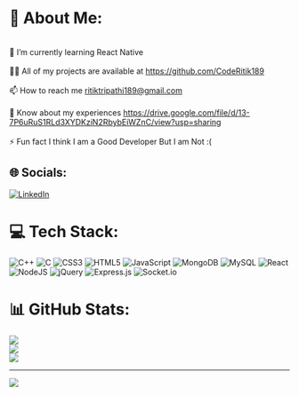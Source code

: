 # 💫 About Me:
<br>🌱 I’m currently learning React Native<br><br>👨‍💻 All of my projects are available at  https://github.com/CodeRitik189<br><br>📫 How to reach me ritiktripathi189@gmail.com<br><br>📄 Know about my experiences https://drive.google.com/file/d/13-7P6uRuS1RLd3XYDKziN2RbybEiWZnC/view?usp=sharing<br><br>⚡ Fun fact I think I am a Good Developer But I am Not :(


## 🌐 Socials:
[![LinkedIn](https://img.shields.io/badge/LinkedIn-%230077B5.svg?logo=linkedin&logoColor=white)](https://linkedin.com/in/ritik-tripathi-44153a203) 

# 💻 Tech Stack:
![C++](https://img.shields.io/badge/c++-%2300599C.svg?style=for-the-badge&logo=c%2B%2B&logoColor=white) ![C](https://img.shields.io/badge/c-%2300599C.svg?style=for-the-badge&logo=c&logoColor=white) ![CSS3](https://img.shields.io/badge/css3-%231572B6.svg?style=for-the-badge&logo=css3&logoColor=white) ![HTML5](https://img.shields.io/badge/html5-%23E34F26.svg?style=for-the-badge&logo=html5&logoColor=white) ![JavaScript](https://img.shields.io/badge/javascript-%23323330.svg?style=for-the-badge&logo=javascript&logoColor=%23F7DF1E) ![MongoDB](https://img.shields.io/badge/MongoDB-%234ea94b.svg?style=for-the-badge&logo=mongodb&logoColor=white) ![MySQL](https://img.shields.io/badge/mysql-%2300f.svg?style=for-the-badge&logo=mysql&logoColor=white) ![React](https://img.shields.io/badge/react-%2320232a.svg?style=for-the-badge&logo=react&logoColor=%2361DAFB) ![NodeJS](https://img.shields.io/badge/node.js-6DA55F?style=for-the-badge&logo=node.js&logoColor=white) ![jQuery](https://img.shields.io/badge/jquery-%230769AD.svg?style=for-the-badge&logo=jquery&logoColor=white) ![Express.js](https://img.shields.io/badge/express.js-%23404d59.svg?style=for-the-badge&logo=express&logoColor=%2361DAFB) ![Socket.io](https://img.shields.io/badge/Socket.io-black?style=for-the-badge&logo=socket.io&badgeColor=010101)
# 📊 GitHub Stats:
![](https://github-readme-stats.vercel.app/api?username=CodeRitik189&theme=dark&hide_border=false&include_all_commits=false&count_private=false)<br/>
![](https://github-readme-streak-stats.herokuapp.com/?user=CodeRitik189&theme=dark&hide_border=false)<br/>
![](https://github-readme-stats.vercel.app/api/top-langs/?username=CodeRitik189&theme=dark&hide_border=false&include_all_commits=false&count_private=false&layout=compact)

---
[![](https://visitcount.itsvg.in/api?id=CodeRitik189&icon=0&color=0)](https://visitcount.itsvg.in)
